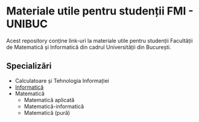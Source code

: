 # Materiale utile pentru studenții FMI - UNIBUC

Acest repository conține link-uri la materiale utile pentru studenții Facultății de Matematică și Informatică din cadrul Universității din București.

## Specializări

- Calculatoare și Tehnologia Informației
- [Informatică](Specializări/Informatică/README.md)
- Matematică
  - Matematică aplicată
  - Matematică-informatică
  - Matematică (pură)

